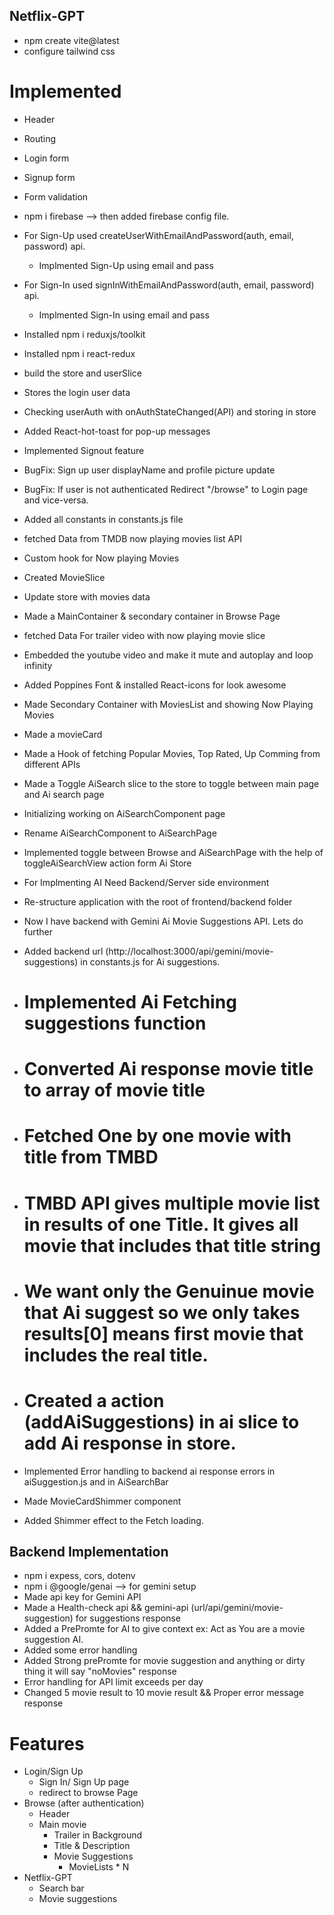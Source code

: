 ## Netflix-GPT

- npm create vite@latest
- configure tailwind css

# Implemented

- Header
- Routing
- Login form
- Signup form
- Form validation
- npm i firebase --> then added firebase config file.
- For Sign-Up used createUserWithEmailAndPassword(auth, email, password) api.
  - Implmented Sign-Up using email and pass
- For Sign-In used signInWithEmailAndPassword(auth, email, password) api.

  - Implmented Sign-In using email and pass

- Installed npm i reduxjs/toolkit
- Installed npm i react-redux
- build the store and userSlice
- Stores the login user data
- Checking userAuth with onAuthStateChanged(API) and storing in store
- Added React-hot-toast for pop-up messages
- Implemented Signout feature
- BugFix: Sign up user displayName and profile picture update
- BugFix: If user is not authenticated Redirect "/browse" to Login page and vice-versa.
- Added all constants in constants.js file

- fetched Data from TMDB now playing movies list API
- Custom hook for Now playing Movies
- Created MovieSlice
- Update store with movies data
- Made a MainContainer & secondary container in Browse Page
- fetched Data For trailer video with now playing movie slice
- Embedded the youtube video and make it mute and autoplay and loop infinity

- Added Poppines Font & installed React-icons for look awesome
- Made Secondary Container with MoviesList and showing Now Playing Movies
- Made a movieCard
- Made a Hook of fetching Popular Movies, Top Rated, Up Comming from different APIs
- Made a Toggle AiSearch slice to the store to toggle between main page and Ai search page
- Initializing working on AiSearchComponent page
- Rename AiSearchComponent to AiSearchPage
- Implemented toggle between Browse and AiSearchPage with the help of toggleAiSearchView action form Ai Store
- For Implmenting AI Need Backend/Server side environment
- Re-structure application with the root of frontend/backend folder
- Now I have backend with Gemini Ai Movie Suggestions API. Lets do further
- Added backend url (http://localhost:3000/api/gemini/movie-suggestions) in constants.js for Ai suggestions.
- # Implemented Ai Fetching suggestions function
- # Converted Ai response movie title to array of movie title
- # Fetched One by one movie with title from TMBD
- # TMBD API gives multiple movie list in results of one Title. It gives all movie that includes that title string
- # We want only the Genuinue movie that Ai suggest so we only takes results[0] means first movie that includes the real title.
- # Created a action (addAiSuggestions) in ai slice to add Ai response in store.
- Implemented Error handling to backend ai response errors in aiSuggestion.js and in AiSearchBar
- Made MovieCardShimmer component
- Added Shimmer effect to the Fetch loading.

## Backend Implementation

- npm i expess, cors, dotenv
- npm i @google/genai --> for gemini setup
- Made api key for Gemini API
- Made a Health-check api && gemini-api (url/api/gemini/movie-suggestion) for suggestions response
- Added a PrePromte for AI to give context ex: Act as You are a movie suggestion AI.
- Added some error handling
- Added Strong prePromte for movie suggestion and anything or dirty thing it will say "noMovies" response
- Error handling for API limit exceeds per day
- Changed 5 movie result to 10 movie result && Proper error message response

# Features

- Login/Sign Up
  - Sign In/ Sign Up page
  - redirect to browse Page
- Browse (after authentication)
  - Header
  - Main movie
    - Trailer in Background
    - Title & Description
    - Movie Suggestions
      - MovieLists \* N
- Netflix-GPT
  - Search bar
  - Movie suggestions

